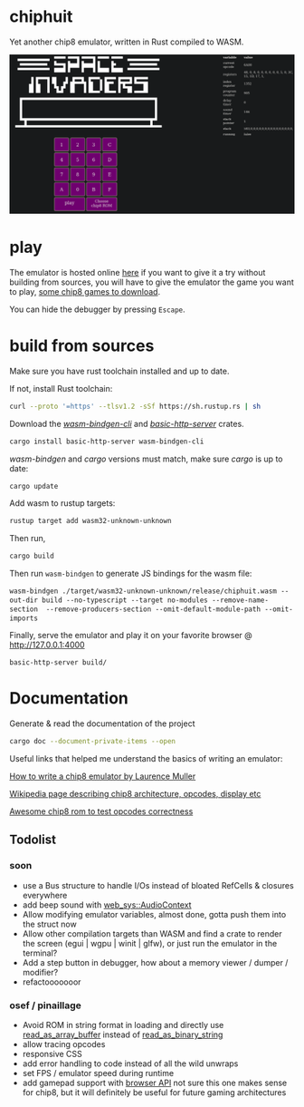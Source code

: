 # chiphuit

Yet another chip8 emulator, written in Rust compiled to WASM.

![The emulator running](assets/emulator.png)

# play

The emulator is hosted online [here](https://chiphuit.glitch.me/) if you want to give it a try without building from sources, you will have to give the emulator the game you want to play, [some chip8 games to download](https://github.com/kripod/chip8-roms/tree/master/games).

You can hide the debugger by pressing `Escape`.

# build from sources

Make sure you have rust toolchain installed and up to date.

If not, install Rust toolchain:

```bash
curl --proto '=https' --tlsv1.2 -sSf https://sh.rustup.rs | sh
```

Download the _[wasm-bindgen-cli](https://crates.io/crates/wasm-bindgen-cli)_ and _[basic-http-server](https://crates.io/crates/basic-http-server)_ crates.

```bash
cargo install basic-http-server wasm-bindgen-cli
```

_wasm-bindgen_ and _cargo_ versions must match, make sure _cargo_ is up to date:

```bash
cargo update
```

Add wasm to rustup targets:

```bash
rustup target add wasm32-unknown-unknown
```

Then run,

```bash
cargo build
```

Then run `wasm-bindgen` to generate JS bindings for the wasm file:

```
wasm-bindgen ./target/wasm32-unknown-unknown/release/chiphuit.wasm --out-dir build --no-typescript --target no-modules --remove-name-section  --remove-producers-section --omit-default-module-path --omit-imports
```

Finally, serve the emulator and play it on your favorite browser @ http://127.0.0.1:4000

```
basic-http-server build/
```

# Documentation

Generate & read the documentation of the project

```bash
cargo doc --document-private-items --open
```

Useful links that helped me understand the basics of writing an emulator:

[How to write a chip8 emulator by Laurence Muller](https://multigesture.net/articles/how-to-write-an-emulator-chip-8-interpreter/)

[Wikipedia page describing chip8 architecture, opcodes, display etc](https://en.wikipedia.org/wiki/CHIP-8)

[Awesome chip8 rom to test opcodes correctness](https://github.com/corax89/chip8-test-rom)

## Todolist

### soon

- use a Bus structure to handle I/Os instead of bloated RefCells & closures everywhere
- add beep sound with [web_sys::AudioContext](https://rustwasm.github.io/wasm-bindgen/api/web_sys/struct.AudioContext.html)
- Allow modifying emulator variables, almost done, gotta push them into the struct now
- Allow other compilation targets than WASM and find a crate to render the screen (egui | wgpu | winit | glfw), or just run the emulator in the terminal?
- Add a step button in debugger, how about a memory viewer / dumper / modifier?
- refactooooooor

### osef / pinaillage

- Avoid ROM in string format in loading and directly use [read_as_array_buffer](https://rustwasm.github.io/wasm-bindgen/api/web_sys/struct.FileReader.html#method.read_as_array_buffer) instead of [read_as_binary_string](https://rustwasm.github.io/wasm-bindgen/api/web_sys/struct.FileReader.html#method.read_as_binary_string)
- allow tracing opcodes
- responsive CSS
- add error handling to code instead of all the wild unwraps
- set FPS / emulator speed during runtime
- add gamepad support with [browser API](https://rustwasm.github.io/wasm-bindgen/api/web_sys/struct.GamepadEvent.html) not sure this one makes sense for chip8, but it will definitely be useful for future gaming architectures
